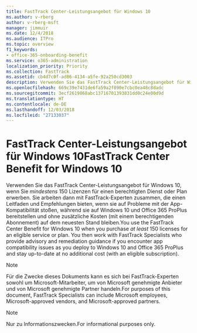 ```yaml
---
title: FastTrack Center-Leistungsangebot für Windows 10
ms.author: v-rberg
author: v-rberg-msft
manager: jimmuir
ms.date: 12/4/2018
ms.audience: ITPro
ms.topic: overview
f1_keywords:
- office-365-onboarding-benefit
ms.service: o365-administration
localization_priority: Priority
ms.collection: FastTrack
ms.assetid: cb4d7c0f-ad86-4134-a5fe-92a250cd3003
description: Verwenden Sie das FastTrack Center-Leistungsangebot für Windows 10, wenn Sie *mindestens* 150 Lizenzen für einen berechtigten Dienst oder Plan erwerben.
ms.openlocfilehash: 669c39e7431de6fa59a2f890e7cbc0ea48c8dadc
ms.sourcegitcommit: 3ecf2619868abc13716701393831dd0c24e00d9d
ms.translationtype: HT
ms.contentlocale: de-DE
ms.lasthandoff: 12/03/2018
ms.locfileid: "27133037"
---
```

# <a name="fasttrack-center-benefit-for-windows-10"></a><span data-ttu-id="b4d4b-103">FastTrack Center-Leistungsangebot für Windows 10</span><span class="sxs-lookup"><span data-stu-id="b4d4b-103">FastTrack Center Benefit for Windows 10</span></span>

<span data-ttu-id="b4d4b-p101">Verwenden Sie das FastTrack Center-Leistungsangebot für Windows 10, wenn Sie *mindestens* 150 Lizenzen für einen berechtigten Dienst oder Plan erwerben. Sie arbeiten dann mit FastTrack-Experten zusammen, die einen Leitfaden und Empfehlungen bieten, wenn sie auf Probleme mit der App-Kompatibilität stoßen, während sie auf Windows 10 und Office 365 ProPlus bereitstellen und ohne zusätzliche Kosten (mit einem berechtigenden Abonnement) auf dem neuesten Stand bleiben.</span><span class="sxs-lookup"><span data-stu-id="b4d4b-p101">You use the FastTrack Center Benefit for Windows 10 when you purchase  *at least*  150 licenses for an eligible service or plan. You then work with FastTrack Specialists who provide advisory and remediation guidance if you encounter app compatibility issues as you deploy to Windows 10 and Office 365 ProPlus and stay up-to-date at no additional cost (with an eligible subscription).</span></span> 
  
> [!NOTE]
> <span data-ttu-id="b4d4b-106">Für die Zwecke dieses Dokuments kann es sich bei FastTrack-Experten sowohl um Microsoft-Mitarbeiter, um von Microsoft genehmigte Anbieter und von Microsoft genehmigte Partner handeln.</span><span class="sxs-lookup"><span data-stu-id="b4d4b-106">For purposes of this document, FastTrack Specialists can include Microsoft employees, Microsoft-approved vendors, and Microsoft-approved partners.</span></span> 
    
> [!NOTE]
> <span data-ttu-id="b4d4b-107">Nur zu Informationszwecken.</span><span class="sxs-lookup"><span data-stu-id="b4d4b-107">For informational purposes only.</span></span> 
  

  

 